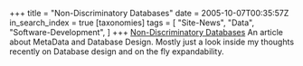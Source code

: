 +++
title = "Non-Discriminatory Databases"
date = 2005-10-07T00:35:57Z
in_search_index = true
[taxonomies]
tags = [
	"Site-News",
	"Data",
	"Software-Development",
]
+++
[Non-Discriminatory Databases](@/Non-Discriminatory-Databases-2005-9-28.md) An article about MetaData and Database Design. Mostly just a look inside my thoughts recently on Database design and on the fly expandability.
